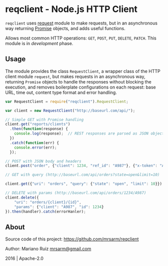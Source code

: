 reqclient - Node.js HTTP Client
===============================

`reqclient` uses [request](https://www.npmjs.com/package/request) module
to make requests, but in an asynchronous way returning
[Promise](https://developer.mozilla.org/en-US/docs/Web/JavaScript/Reference/Global_Objects/Promise)
objects, and adds useful functions.

Allows most common HTTP operations: `GET`, `POST`, `PUT`, `DELETE`, `PATCH`.
This module is in _development_ phase.


Usage
-----

The module provides the class `RequestClient`, a wrapper class of the
HTTP client module `request`, but makes requests in an asynchronous way,
returning `Promise` objects to handle the responses without blocking
the execution, and removes boilerplate configurations on each request:
base URL, time out, content type format and error handling.

```js
var RequestClient = require("reqclient").RequestClient;

var client = new RequestClient("http://baseurl.com/api/");

// Simple GET with Promise handling
client.get("reports/clients")
  .then(function(response) {
    console.log(response);  // REST responses are parsed as JSON objects
  })
  .catch(function(err) {
    console.error(err);
  });

// POST with JSON body and headers
client.post("order", {"client": 1234, "ref_id": "A987"}, {"x-token": "AFF01XX"})

// GET with query (http://baseurl.com/api/orders?state=open&limit=10)

client.get({"uri": "orders", "query": {"state": "open", "limit": 10}})

// DELETE with params (http://baseurl.com/api/orders/1234/A987)
client.delete({
    "uri": "orders/{client}/{id}",
    "params": {"client": "A987", "id": 1234}
}).then(handler).catch(errorHanler);
```


About
-----

Source code of this project: https://github.com/mrsarm/reqclient

Author: Mariano Ruiz <mrsarm@gmail.com>

2016  |  Apache-2.0
